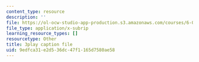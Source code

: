 ```yaml
---
content_type: resource
description: ''
file: https://ol-ocw-studio-app-production.s3.amazonaws.com/courses/6-0001-introduction-to-computer-science-and-programming-in-python-fall-2016/9edfca31e2d536dc47f1165d7580ae58_6LOwPhPDwVc.srt
file_type: application/x-subrip
learning_resource_types: []
resourcetype: Other
title: 3play caption file
uid: 9edfca31-e2d5-36dc-47f1-165d7580ae58
---
```


